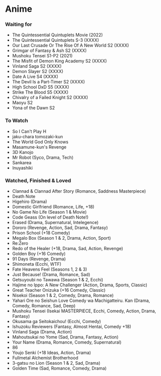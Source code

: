 # Anime

### Waiting for
  + The Quintessential Quintuplets Movie (2022)
  + The Quintessential Quintuplets S-3 (XXXX)
  + Our Last Crusade Or The Rise Of A New World S2 (XXXX)
  + Grimgar of Fantasy & Ash S2 (XXXX)
  + Mushoku Tensei S1-P2 (2021)
  + The Misfit of Demon King Academy S2 (XXXX)
  + Vinland Saga S2 (XXXX)
  + Demon Slayer S2 (XXXX)
  + Date A Live S4 (XXXX)
  + The Devil Is a Part-Timer S2 (XXXX)
  + High School DxD S5 (XXXX)
  + Strike The Blood S5 (XXXX)
  + Chivalry of a Failed Knight S2 (XXXX)
  + Maoyu S2
  + Yona of the Dawn S2


### To Watch
  + So I Can't Play H
  + jaku-chara tomozaki-kun
  + The World God Only Knows
  + Masamune-kun's Revenge
  + 3D Kanojo
  + Mr Robot (Syco, Drama, Tech)
  + Sankarea
  + Inuyashiki


### Watched, Finished & Loved
  + Clannad & Clannad After Story (Romance, Saddness Masterpiece)
  + Death Note
  + Higehiro (Drama)
  + Domestic Girlfriend (Romance, Life, +18)
  + No Game No Life (Season 1 & Movie)
  + Code Geass (On level of Death Note!)
  + Erased (Drama, Supernatural, Intelegence)
  + Dororo (Revenge, Action, Sad, Drama, Fantasy)
  + Prison School (+18 Comedy)
  + Megalo Box (Season 1 & 2, Drama, Action, Sport)
  + Re:Zero
  + Redo of the Healer (+18, Drama, Sad, Action, Revenge)
  + Golden Boy (+16 Comedy)
  + 91 Days (Revenge, Drama)
  + Shimoneta (Ecchi, WTF)
  + Fate Heavens Feel (Seasons 1, 2 & 3)
  + Just Because! (Drama, Romance, Sad)
  + Getsuyoubi no Tawawa (Season 1 & 2, Ecchi)
  + Hajime no Ippo: A New Challenger (Action, Drama, Sports, Classic)
  + Great Teacher Onizuka (+16 Comedy, Classic)
  + Nisekoi (Season 1 & 2, Comedy, Drama, Romance)
  + Yahari Ore no Seishun Love Comedy wa Machigatteiru. Kan (Drama, Comedy, Romance, Sad, Deep)
  + Mushoku Tensei (Isekai MASTERPIECE, Ecchi, Comedy, Action, Drama, Fantasy)
  + Okusama ga Seitokaichou! (Ecchi, Comedy)
  + Ishuzoku Reviewers (Fantasy, Almost Hentai, Comedy +18)
  + Vinland Saga (Drama, Action)
  + Mahoutsukai no Yome (Sad, Drama, Fantasy, Action)
  + Your Name (Drama, Romance, Comedy, Supernatural)
  + 86
  + Youjo Senki (+18 Ideas, Action, Drama)
  + Fullmetal Alchemist Brotherhood
  + 3-gatsu no Lion (Season 1 & 2, Sad, Drama)
  + Golden Time (Sad, Romance, Comedy, Drama)
  
